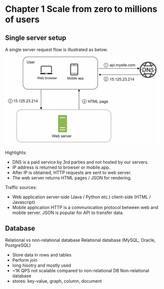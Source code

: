 # Chapter 1 Scale from zero to millions of users
## Single server setup
A single server request flow is illustrated as below.

![single server](https://github.com/XuGaoUCI/SystemDesign/blob/main/images/chap1_simple_request_flow.PNG)

Highlights:
- DNS is a paid service by 3rd parties and not hosted by our servers.
- IP address is returned to browser or mobile app.
- After IP is obtained, HTTP requests are sent to web server.
- The web server returns HTML pages / JSON for rendering.

Traffic sources:
- Web application
server-side (Java / Python etc.)
client-side (HTML / Javascript)
- Mobile application
HTTP is a communication protocol between web and mobile server. JSON is popular for API to transfer data.
## Database
Relational vs non-relational database
Relational database (MySQL, Oracle, PostgreSQL)
- Store data in rows and tables
- Perform join 
- long hisotry and mostly used 
- ~1K QPS not scalable compared to non-relational DB
Non-relational database
- stores: key-value, graph, column, document

